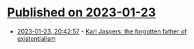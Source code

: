 # [Published on 2023-01-23](index.md)

* [2023-01-23, 20:42:57](https://news.ycombinator.com/item?id=34494724) - [Karl Jaspers: the forgotten father of existentialism](https://aeon.co/essays/karl-jaspers-the-forgotten-father-of-existentialism)
